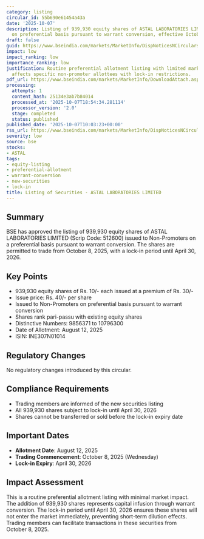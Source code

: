 ```yaml
---
category: listing
circular_id: 55b690e61454a43a
date: '2025-10-07'
description: Listing of 939,930 equity shares of ASTAL LABORATORIES LIMITED issued
  on preferential basis pursuant to warrant conversion, effective October 8, 2025.
draft: false
guid: https://www.bseindia.com/markets/MarketInfo/DispNoticesNCirculars.aspx?Noticeid={7783D1DD-00E5-4172-8854-B1965D476741}&noticeno=20251007-14&dt=10/07/2025&icount=14&totcount=79&flag=0
impact: low
impact_ranking: low
importance_ranking: low
justification: Routine preferential allotment listing with limited market impact;
  affects specific non-promoter allottees with lock-in restrictions.
pdf_url: https://www.bseindia.com/markets/MarketInfo/DownloadAttach.aspx?id=20251007-14&attachedId=
processing:
  attempts: 1
  content_hash: 25134e3ab7b84014
  processed_at: '2025-10-07T18:54:34.281114'
  processor_version: '2.0'
  stage: completed
  status: published
published_date: '2025-10-07T10:03:23+00:00'
rss_url: https://www.bseindia.com/markets/MarketInfo/DispNoticesNCirculars.aspx?Noticeid={7783D1DD-00E5-4172-8854-B1965D476741}&noticeno=20251007-14&dt=10/07/2025&icount=14&totcount=79&flag=0
severity: low
source: bse
stocks:
- ASTAL
tags:
- equity-listing
- preferential-allotment
- warrant-conversion
- new-securities
- lock-in
title: Listing of Securities - ASTAL LABORATORIES LIMITED
---
```


## Summary

BSE has approved the listing of 939,930 equity shares of ASTAL LABORATORIES LIMITED (Scrip Code: 512600) issued to Non-Promoters on a preferential basis pursuant to warrant conversion. The shares are permitted to trade from October 8, 2025, with a lock-in period until April 30, 2026.

## Key Points

- 939,930 equity shares of Rs. 10/- each issued at a premium of Rs. 30/-
- Issue price: Rs. 40/- per share
- Issued to Non-Promoters on preferential basis pursuant to warrant conversion
- Shares rank pari-passu with existing equity shares
- Distinctive Numbers: 9856371 to 10796300
- Date of Allotment: August 12, 2025
- ISIN: INE307N01014

## Regulatory Changes

No regulatory changes introduced by this circular.

## Compliance Requirements

- Trading members are informed of the new securities listing
- All 939,930 shares subject to lock-in until April 30, 2026
- Shares cannot be transferred or sold before the lock-in expiry date

## Important Dates

- **Allotment Date**: August 12, 2025
- **Trading Commencement**: October 8, 2025 (Wednesday)
- **Lock-in Expiry**: April 30, 2026

## Impact Assessment

This is a routine preferential allotment listing with minimal market impact. The addition of 939,930 shares represents capital infusion through warrant conversion. The lock-in period until April 30, 2026 ensures these shares will not enter the market immediately, preventing short-term dilution effects. Trading members can facilitate transactions in these securities from October 8, 2025.